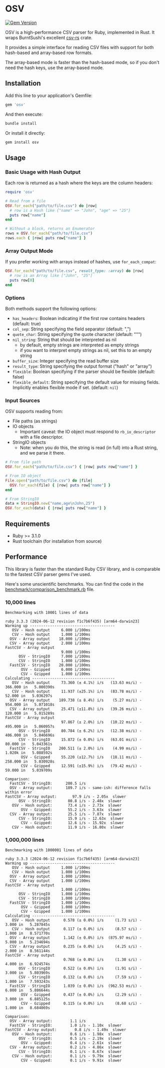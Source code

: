 # OSV

[![Gem Version](https://badge.fury.io/rb/osv.svg)](https://badge.fury.io/rb/osv)

OSV is a high-performance CSV parser for Ruby, implemented in Rust. It wraps BurntSushi's excellent [csv-rs](https://github.com/BurntSushi/rust-csv) crate.

It provides a simple interface for reading CSV files with support for both hash-based and array-based row formats.

The array-based mode is faster than the hash-based mode, so if you don't need the hash keys, use the array-based mode.

## Installation

Add this line to your application's Gemfile:

```ruby
gem 'osv'
```

And then execute:

```bash
bundle install
```

Or install it directly:

```bash
gem install osv
```

## Usage

### Basic Usage with Hash Output

Each row is returned as a hash where the keys are the column headers:

```ruby
require 'osv'

# Read from a file
OSV.for_each("path/to/file.csv") do |row|
  # row is a Hash like {"name" => "John", "age" => "25"}
  puts row["name"]
end

# Without a block, returns an Enumerator
rows = OSV.for_each("path/to/file.csv")
rows.each { |row| puts row["name"] }
```

### Array Output Mode

If you prefer working with arrays instead of hashes, use `for_each_compat`:

```ruby
OSV.for_each("path/to/file.csv", result_type: :array) do |row|
  # row is an Array like ["John", "25"]
  puts row[0]
end
```

### Options

Both methods support the following options:

- `has_headers`: Boolean indicating if the first row contains headers (default: true)
- `col_sep`: String specifying the field separator (default: ",")
- `quote_char`: String specifying the quote character (default: "\"")
- `nil_string`: String that should be interpreted as nil
  - by default, empty strings are interpreted as empty strings
  - if you want to interpret empty strings as nil, set this to an empty string
- `buffer_size`: Integer specifying the read buffer size
- `result_type`: String specifying the output format ("hash" or "array")
- `flexible`: Boolean specifying if the parser should be flexible (default: false)
- `flexible_default`: String specifying the default value for missing fields. Implicitly enables flexible mode if set. (default: `nil`)

### Input Sources

OSV supports reading from:

- File paths (as strings)
- IO objects
  - Important caveat: the IO object must respond to `rb_io_descriptor` with a file descriptor.
- StringIO objects
  - Note: when you do this, the string is read (in full) into a Rust string, and we parse it there.

```ruby
# From file path
OSV.for_each("path/to/file.csv") { |row| puts row["name"] }

# From IO object
File.open("path/to/file.csv") do |file|
  OSV.for_each(file) { |row| puts row["name"] }
end

# From StringIO
data = StringIO.new("name,age\nJohn,25")
OSV.for_each(data) { |row| puts row["name"] }
```

## Requirements

- Ruby >= 3.1.0
- Rust toolchain (for installation from source)

## Performance

This library is faster than the standard Ruby CSV library, and is comparable to the fastest CSV parser gems I've used.

Here's some unscientific benchmarks. You can find the code in the [benchmark/comparison_benchmark.rb](benchmark/comparison_benchmark.rb) file.

### 10,000 lines

```
Benchmarking with 10001 lines of data

ruby 3.3.3 (2024-06-12 revision f1c7b6f435) [arm64-darwin23]
Warming up --------------------------------------
   OSV - Hash output     6.000 i/100ms
   CSV - Hash output     1.000 i/100ms
  OSV - Array output    18.000 i/100ms
  CSV - Array output     2.000 i/100ms
FastCSV - Array output
                         9.000 i/100ms
      OSV - StringIO     7.000 i/100ms
      CSV - StringIO     1.000 i/100ms
  FastCSV - StringIO    20.000 i/100ms
       OSV - Gzipped     6.000 i/100ms
       CSV - Gzipped     1.000 i/100ms
Calculating -------------------------------------
   OSV - Hash output     73.360 (± 4.1%) i/s   (13.63 ms/i) -    366.000 in   5.000390s
   CSV - Hash output     11.937 (±25.1%) i/s   (83.78 ms/i) -     52.000 in   5.036297s
  OSV - Array output    189.738 (± 8.4%) i/s    (5.27 ms/i) -    954.000 in   5.071018s
  CSV - Array output     25.471 (±11.8%) i/s   (39.26 ms/i) -    120.000 in   5.015289s
FastCSV - Array output
                         97.867 (± 2.0%) i/s   (10.22 ms/i) -    495.000 in   5.060957s
      OSV - StringIO     80.784 (± 6.2%) i/s   (12.38 ms/i) -    406.000 in   5.046696s
      CSV - StringIO     15.872 (± 0.0%) i/s   (63.01 ms/i) -     80.000 in   5.043361s
  FastCSV - StringIO    200.511 (± 2.0%) i/s    (4.99 ms/i) -      1.020k in   5.088592s
       OSV - Gzipped     55.220 (±12.7%) i/s   (18.11 ms/i) -    258.000 in   5.030928s
       CSV - Gzipped     12.591 (±15.9%) i/s   (79.42 ms/i) -     59.000 in   5.039709s

Comparison:
  FastCSV - StringIO:      200.5 i/s
  OSV - Array output:      189.7 i/s - same-ish: difference falls within error
FastCSV - Array output:       97.9 i/s - 2.05x  slower
      OSV - StringIO:       80.8 i/s - 2.48x  slower
   OSV - Hash output:       73.4 i/s - 2.73x  slower
       OSV - Gzipped:       55.2 i/s - 3.63x  slower
  CSV - Array output:       25.5 i/s - 7.87x  slower
      CSV - StringIO:       15.9 i/s - 12.63x  slower
       CSV - Gzipped:       12.6 i/s - 15.92x  slower
   CSV - Hash output:       11.9 i/s - 16.80x  slower
```

### 1,000,000 lines

```
Benchmarking with 1000001 lines of data

ruby 3.3.3 (2024-06-12 revision f1c7b6f435) [arm64-darwin23]
Warming up --------------------------------------
   OSV - Hash output     1.000 i/100ms
   CSV - Hash output     1.000 i/100ms
  OSV - Array output     1.000 i/100ms
  CSV - Array output     1.000 i/100ms
FastCSV - Array output
                         1.000 i/100ms
      OSV - StringIO     1.000 i/100ms
      CSV - StringIO     1.000 i/100ms
  FastCSV - StringIO     1.000 i/100ms
       OSV - Gzipped     1.000 i/100ms
       CSV - Gzipped     1.000 i/100ms
Calculating -------------------------------------
   OSV - Hash output      0.578 (± 0.0%) i/s     (1.73 s/i) -      3.000 in   5.287845s
   CSV - Hash output      0.117 (± 0.0%) i/s     (8.57 s/i) -      1.000 in   8.571770s
  OSV - Array output      1.142 (± 0.0%) i/s  (875.97 ms/i) -      5.000 in   5.234694s
  CSV - Array output      0.235 (± 0.0%) i/s     (4.25 s/i) -      2.000 in   8.561144s
FastCSV - Array output
                          0.768 (± 0.0%) i/s     (1.30 s/i) -      4.000 in   6.924574s
      OSV - StringIO      0.522 (± 0.0%) i/s     (1.91 s/i) -      3.000 in   5.803969s
      CSV - StringIO      0.132 (± 0.0%) i/s     (7.59 s/i) -      1.000 in   7.593243s
  FastCSV - StringIO      1.039 (± 0.0%) i/s  (962.53 ms/i) -      6.000 in   5.806644s
       OSV - Gzipped      0.437 (± 0.0%) i/s     (2.29 s/i) -      3.000 in   6.885125s
       CSV - Gzipped      0.115 (± 0.0%) i/s     (8.68 s/i) -      1.000 in   8.684069s

Comparison:
  OSV - Array output:        1.1 i/s
  FastCSV - StringIO:        1.0 i/s - 1.10x  slower
FastCSV - Array output:        0.8 i/s - 1.49x  slower
   OSV - Hash output:        0.6 i/s - 1.98x  slower
      OSV - StringIO:        0.5 i/s - 2.19x  slower
       OSV - Gzipped:        0.4 i/s - 2.61x  slower
  CSV - Array output:        0.2 i/s - 4.86x  slower
      CSV - StringIO:        0.1 i/s - 8.67x  slower
   CSV - Hash output:        0.1 i/s - 9.79x  slower
       CSV - Gzipped:        0.1 i/s - 9.91x  slower
```
